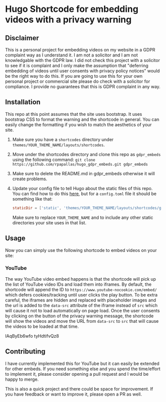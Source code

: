 # Hugo Shortcode for embedding videos with a privacy warning

## Disclaimer

This is a personal project for embedding videos on my website in a GDPR
complaint way as I understand it. I am not a solicitor and I am not
knowledgable with the GDPR law. I did not check this project with a solicitor
to see if it is complaint and I only make the assumption that "deferring
embedding of videos until user consents with privacy policy notices" would be
the right way to do this. If you are going to use this for your own personal
project or commercial site please do check with a solicitor for compliance. I
provide no guarantees that this is GDPR complaint in any way.

## Installation

This repo at this point assumes that the site uses bootstrap. It uses bootstrap
CSS to format the warning and the shortcode in general. You can easily change
the formatting if you wish to match the aesthetics of your site.

1. Make sure you have a `shortcodes` directory under
   `themes/YOUR_THEME_NAME/layouts/shortcodes`.
2. Move under the shortcodes directory and clone this repo as `gdpr_embeds`
   using the following command: `git clone
   https://github.com/rpapallas/hugo_gdpr_embeds.git gdpr_embeds`
3. Make sure to delete the README.md in gdpr_embeds otherwise it will create
   problems.
4. Update your config file to tell Hugo about the static files of this repo.
   You can find how to do this
   [here](https://gohugo.io/content-management/static-files/), but for a
   `config.toml` file it should be something like that:

   ```toml
   staticDir = ['static', 'themes/YOUR_THEME_NAME/layouts/shortcodes/gdpr_embeds/static']
   ```
   
   Make sure to replace `YOUR_THEME_NAME` and to include any other static
   directories your site uses in that list.

## Usage

Now you can simply use the following shortcode to embed videos on your site:

### YouTube

The way YouTube video embed happens is that the shortcode will pick up
the list of YouTube video IDs and load them into iframes. By default, the
shortcode will append the ID to `https://www.youtube-nocookie.com/embed/` which
defers cookies/tracking until user clicks the play button. To be extra careful,
the iframes are hidden and replaced with placeholder images and the url is
added to the `data-src` attribute of the iframe instead of `src` 
which will cause it not to load automatically on page load. Once the user
consents by clicking on the button of the privacy warning message, the 
shortcode will show the videos and move the URL from `data-src` to `src` that 
will cause the videos to be loaded at that time.



IAqByEb6wfo
tyHdtifvQz8


## Contributing

I have currently implemented this for YouTube but it can easily be extended
for other embeds. If you need something else and you spend the time/effort to
implement it, please consider opening a pull request and I would be happy
to merge.

This is also a quick project and there could be space for improvement. If you 
have feedback or want to improve it, please open a PR as well.

